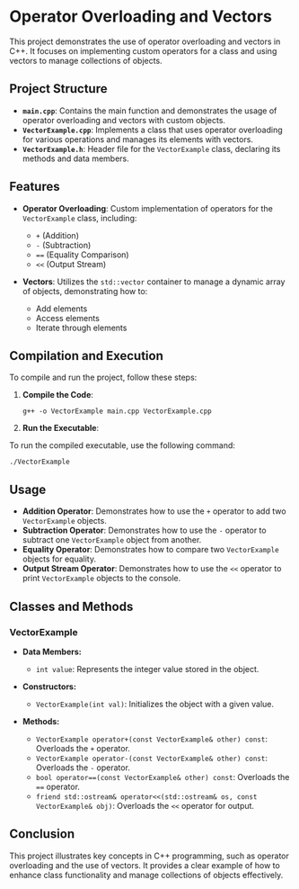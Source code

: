 # Operator Overloading and Vectors

This project demonstrates the use of operator overloading and vectors in C++. 
It focuses on implementing custom operators for a class and using vectors to manage collections of objects.

## Project Structure

- **`main.cpp`**: Contains the main function and demonstrates the usage of operator overloading and vectors with custom objects.
- **`VectorExample.cpp`**: Implements a class that uses operator overloading for various operations and manages its elements with vectors.
- **`VectorExample.h`**: Header file for the `VectorExample` class, declaring its methods and data members.

## Features

- **Operator Overloading**: Custom implementation of operators for the `VectorExample` class, including:
  - `+` (Addition)
  - `-` (Subtraction)
  - `==` (Equality Comparison)
  - `<<` (Output Stream)

- **Vectors**: Utilizes the `std::vector` container to manage a dynamic array of objects, demonstrating how to:
  - Add elements
  - Access elements
  - Iterate through elements

## Compilation and Execution

To compile and run the project, follow these steps:

1. **Compile the Code**:
   ```
   g++ -o VectorExample main.cpp VectorExample.cpp
   ```
2. **Run the Executable**:

To run the compiled executable, use the following command:

```
./VectorExample
```
## Usage

- **Addition Operator**: Demonstrates how to use the `+` operator to add two `VectorExample` objects.
- **Subtraction Operator**: Demonstrates how to use the `-` operator to subtract one `VectorExample` object from another.
- **Equality Operator**: Demonstrates how to compare two `VectorExample` objects for equality.
- **Output Stream Operator**: Demonstrates how to use the `<<` operator to print `VectorExample` objects to the console.

## Classes and Methods

### VectorExample

- **Data Members:**
  - `int value`: Represents the integer value stored in the object.

- **Constructors:**
  - `VectorExample(int val)`: Initializes the object with a given value.

- **Methods:**
  - `VectorExample operator+(const VectorExample& other) const`: Overloads the `+` operator.
  - `VectorExample operator-(const VectorExample& other) const`: Overloads the `-` operator.
  - `bool operator==(const VectorExample& other) const`: Overloads the `==` operator.
  - `friend std::ostream& operator<<(std::ostream& os, const VectorExample& obj)`: Overloads the `<<` operator for output.

## Conclusion

This project illustrates key concepts in C++ programming, such as operator overloading and the use of vectors. 
It provides a clear example of how to enhance class functionality and manage collections of objects effectively.
